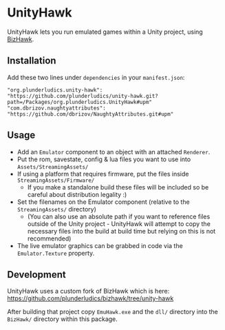 # UnityHawk

UnityHawk lets you run emulated games within a Unity project, using [BizHawk](https://tasvideos.org/BizHawk).

## Installation
Add these two lines under `dependencies` in your `manifest.json`:
```
"org.plunderludics.unity-hawk": "https://github.com/plunderludics/unity-hawk.git?path=/Packages/org.plunderludics.UnityHawk#upm"
"com.dbrizov.naughtyattributes": "https://github.com/dbrizov/NaughtyAttributes.git#upm"
```

## Usage
- Add an `Emulator` component to an object with an attached `Renderer`.
- Put the rom, savestate, config & lua files you want to use into `Assets/StreamingAssets/`
- If using a platform that requires firmware, put the files inside `StreamingAssets/Firmware/`
  - If you make a standalone build these files will be included so be careful about distribution legality :)
- Set the filenames on the Emulator component (relative to the `StreamingAssets/` directory)
  - (You can also use an absolute path if you want to reference files outside of the Unity project - UnityHawk will attempt to copy the necessary files into the build at build time but relying on this is not recommended)
- The live emulator graphics can be grabbed in code via the `Emulator.Texture` property.

## Development
UnityHawk uses a custom fork of BizHawk which is here: https://github.com/plunderludics/bizhawk/tree/unity-hawk

After building that project copy `EmuHawk.exe` and the `dll/` directory into the `BizHawk/` directory within this package.

